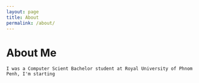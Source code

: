 ```yaml
---
layout: page
title: About
permalink: /about/
---
```


# About Me

```
I was a Computer Scient Bachelor student at Royal University of Phnom Penh, I'm starting 
```